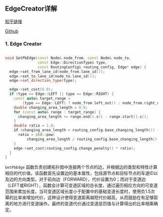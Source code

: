 <!--
 * @Author: LOTEAT
 * @Date: 2025-08-25 20:43:05
-->

## EdgeCreator详解

[知乎链接]()

[Github](https://github.com/LOTEAT/Apollo-Notes/blob/master/routing/EdgeCreator/edge_creator.md)

### 1. Edge Creator
```cpp

void GetPbEdge(const Node& node_from, const Node& node_to,
               const Edge::DirectionType& type,
               const RoutingConfig& routing_config, Edge* edge) {
  edge->set_from_lane_id(node_from.lane_id());
  edge->set_to_lane_id(node_to.lane_id());
  edge->set_direction_type(type);

  edge->set_cost(0.0);
  if (type == Edge::LEFT || type == Edge::RIGHT) {
    const auto& target_range =
        (type == Edge::LEFT) ? node_from.left_out() : node_from.right_out();
    double changing_area_length = 0.0;
    for (const auto& range : target_range) {
      changing_area_length += range.end().s() - range.start().s();
    }
    double ratio = 1.0;
    if (changing_area_length < routing_config.base_changing_length()) {
      ratio = std::pow(
          changing_area_length / routing_config.base_changing_length(), -1.5);
    }
    edge->set_cost(routing_config.change_penalty() * ratio);
  }
}
```

`GetPbEdge` 函数负责创建拓扑图中连接两个节点的边，并根据边的类型和特性计算相应的代价值。该函数首先设置边的基本属性，包括源节点和目标节点的车道ID以及边的方向类型。对于前向边（FORWARD），代价设置为0；而对于变道边（LEFT或RIGHT），函数会计算可变道区域的总长度，通过遍历相应方向的可变道范围来累加长度。当可变道区域长度小于配置中的基础变道长度时，使用负1.5次幂的比率来增加代价，这种设计使得变道距离越短代价越高，从而鼓励在有足够距离的地方进行变道操作。最终的变道代价通过变道惩罚值与计算得出的比率相乘确定。

